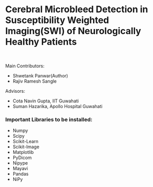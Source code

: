 # Cerebral Microbleed Detection in Susceptibility Weighted Imaging(SWI) of Neurologically Healthy Patients
</br>
<p>Main Contributors:
<ul>
  <li>Shwetank Panwar(Author)</li>
  <li>Rajiv Ramesh Sangle</li>
</ul>
Advisors:
<ul>
  <li>Cota Navin Gupta, IIT Guwahati</li>
  <li>Suman Hazarika, Apollo Hospital Guwahati</li>
</ul>  
</p>  

<h3>Important Libraries to be installed:</h3>
<ul>
  <li>Numpy<a href = ""></a></li>
  <li>Scipy<a href = ""></a></li>
  <li>Scikit-Learn<a href = ""></a></li>
  <li>Scikit-Image<a href = ""></a></li>
  <li>Matplotlib<a href = ""></a></li>
  <li>PyDicom<a href = ""></a></li>
  <li>Nipype<a href = ""></a></li>
  <li>Mayavi<a href = ""></a></li>
  <li>Pandas<a href = ""></a></li>
  <li>NiPy<a href = ""></a></li>
</ul>  
